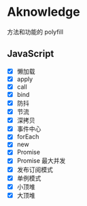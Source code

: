 # Aknowledge

方法和功能的 polyfill

## JavaScript

- [x] 懒加载
- [x] apply
- [x] call
- [x] bind
- [x] 防抖
- [x] 节流
- [x] 深拷贝
- [x] 事件中心
- [x] forEach
- [x] new
- [x] Promise
- [x] Promise 最大并发
- [x] 发布订阅模式
- [x] 单例模式
- [x] 小顶堆
- [x] 大顶堆
